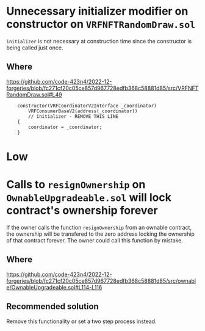 # Unnecessary initializer modifier on constructor on `VRFNFTRandomDraw.sol`

`initializer` is not necessary at construction time since the constructor is being called just once.

## Where 
https://github.com/code-423n4/2022-12-forgeries/blob/fc271cf20c05ce857d967728edfb368c58881d85/src/VRFNFTRandomDraw.sol#L49

```solidity
    constructor(VRFCoordinatorV2Interface _coordinator)
        VRFConsumerBaseV2(address(_coordinator))
        // initializer - REMOVE THIS LINE
    {
        coordinator = _coordinator;
    }
```

# Low

# Calls to `resignOwnership` on `OwnableUpgradeable.sol` will lock contract's ownership forever

If the owner calls the function `resignOwnership` from an ownable contract, the ownership will be transfered to the zero address locking the ownership of that contract forever. The owner could call this function by mistake.

## Where
https://github.com/code-423n4/2022-12-forgeries/blob/fc271cf20c05ce857d967728edfb368c58881d85/src/ownable/OwnableUpgradeable.sol#L114-L116

## Recommended solution
Remove this functionality or set a two step process instead.


